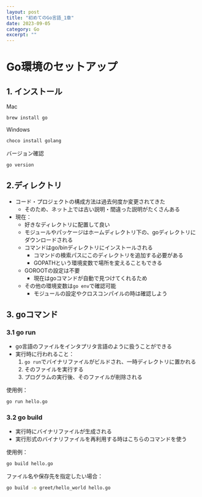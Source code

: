 ```yaml
---
layout: post
title: "初めてのGo言語_1章"
date: 2023-09-05
category: Go
excerpt: ""
---
```

# Go環境のセットアップ
## 1. インストール
Mac
```bash
brew install go
```
Windows
```bash
choco install golang
```
バージョン確認
```bash
go version
```

## 2.ディレクトリ
- コード・プロジェクトの構成方法は過去何度か変更されてきた
  - そのため、ネット上では古い説明・間違った説明がたくさんある
- 現在：
  - 好きなディレクトリに配置して良い
  - モジュールやパッケージはホームディレクトリ下の、goディレクトリにダウンロードされる
  - コマンドはgo/binディレクトリにインストールされる
    - コマンドの検索パスにこのディレクトリを追加する必要がある
    - GOPATHという環境変数で場所を変えることもできる
  - GOROOTの設定は不要
    - 現在はgoコマンドが自動で見つけてくれるため
  - その他の環境変数は`go env`で確認可能
    - モジュールの設定やクロスコンパイルの時は確認しよう

## 3. goコマンド
### 3.1 go run
- go言語のファイルをインタプリタ言語のように扱うことができる
- 実行時に行われること：
  1. `go run`でバイナリファイルがビルドされ、一時ディレクトリに置かれる
  2. そのファイルを実行する
  3. プログラムの実行後、そのファイルが削除される

使用例：
```bash
go run hello.go
```

### 3.2 go build
- 実行時にバイナリファイルが生成される
- 実行形式のバイナリファイルを再利用する時はこちらのコマンドを使う

使用例：
```bash
go build hello.go
```

ファイル名や保存先を指定したい場合：
```bash
go build -o greet/hello_world hello.go
```
